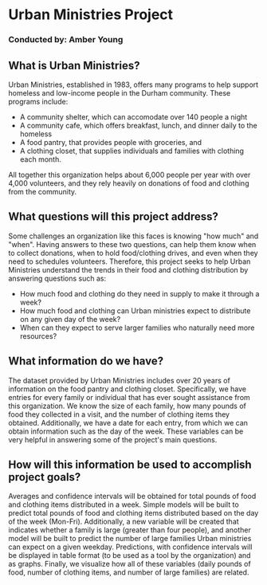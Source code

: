 # Urban Ministries Project
### Conducted by: Amber Young

## What is Urban Ministries?
Urban Ministries, established in 1983, offers many programs to help support homeless and low-income people in the Durham community. These programs include:

* A community shelter, which can accomodate over 140 people a night
* A community cafe, which offers breakfast, lunch, and dinner daily to the homeless
* A food pantry, that provides people with groceries, and
* A clothing closet, that supplies individuals and families with clothing each month.

All together this organization helps about 6,000 people per year with over 4,000 volunteers, and they rely heavily on donations of food and clothing from the community.

## What questions will this project address?
Some challenges an organization like this faces is knowing "how much" and "when".
Having answers to these two questions, can help them know when to collect donations, when to hold food/clothing drives, and even when they need to schedules volunteers.
Therefore, this project seeks to help Urban Ministries understand the trends in their food and clothing distribution by answering questions such as:

* How much food and clothing do they need in supply to make it through a week?
* How much food and clothing can Urban ministries expect to distribute on any given day of the week?
* When can they expect to serve larger families who naturally need more resources?

## What information do we have?
The dataset provided by Urban Ministries includes over 20 years of information on the food pantry and clothing closet.
Specifically, we have entries for every family or individual that has ever sought assistance from this organization.
We know the size of each family, how many pounds of food they collected in a visit, and the number of clothing items they obtained. 
Additionally, we have a date for each entry, from which we can obtain information such as the day of the week.
These variables can be very helpful in answering some of the project's main questions.

## How will this information be used to accomplish project goals?
Averages and confidence intervals will be obtained for total pounds of food and clothing items distributed in a week.
Simple models will be built to predict total pounds of food and clothing items distributed based on the day of the week (Mon-Fri).
Additionally, a new variable will be created that indicates whether a family is large (greater than four people),
and another model will be built to predict the number of large families Urban ministries can expect on a given weekday.
Predictions, with confidence intervals will be displayed in table format (to be used as a tool by the organization) and as graphs.
Finally, we visualize how all of these variables (daily pounds of food, number of clothing items, and number of large families) are related.